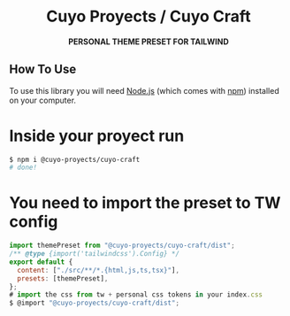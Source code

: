 <h1 align="center">
  <br>
  Cuyo Proyects / Cuyo Craft
  </br>
</h1>

<h4 align="center">PERSONAL THEME PRESET FOR TAILWIND</h4>

## How To Use

To use this library you will need [Node.js](https://nodejs.org/en/download/) (which comes with [npm](http://npmjs.com)) installed on your computer.

# Inside your proyect run
```bash
$ npm i @cuyo-proyects/cuyo-craft
# done!
```

# You need to import the preset to TW config
```javascript
import themePreset from "@cuyo-proyects/cuyo-craft/dist";
/** @type {import('tailwindcss').Config} */
export default {
  content: ["./src/**/*.{html,js,ts,tsx}"],
  presets: [themePreset],
};
# import the css from tw + personal css tokens in your index.css
$ @import "@cuyo-proyects/cuyo-craft/dist";
```
